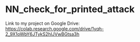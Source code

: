 # NN_check_for_printed_attack
Link to my project on Google Drive: https://colab.research.google.com/drive/1yqh-2_9X1oWbY6JTykS2hIJVwBGtsa3h
